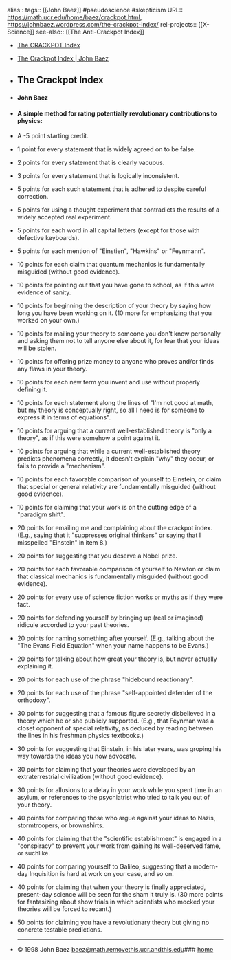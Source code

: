 alias::
tags:: [[John Baez]] #pseudoscience #skepticism
URL:: https://math.ucr.edu/home/baez/crackpot.html, https://johnbaez.wordpress.com/the-crackpot-index/
rel-projects:: [[X-Science]]
see-also:: [[The Anti-Crackpot Index]]
- [The CRACKPOT Index](https://www.physics.smu.edu/scalise/www/misc/crackpot/crindex.html)
- [The Crackpot Index | John Baez](https://johnbaez.wordpress.com/the-crackpot-index/)
- ## The Crackpot Index
- #### John Baez
- #### A simple method for rating potentially revolutionary contributions to physics:
- A -5 point starting credit.
- 1 point for every statement that is widely agreed on to be false.
- 2 points for every statement that is clearly vacuous.
- 3 points for every statement that is logically inconsistent.
- 5 points for each such statement that is adhered to despite careful correction.
- 5 points for using a thought experiment that contradicts the results of a widely accepted real experiment.
- 5 points for each word in all capital letters (except for those with defective keyboards).
- 5 points for each mention of "Einstien", "Hawkins" or "Feynmann".
- 10 points for each claim that quantum mechanics is fundamentally misguided (without good evidence).
- 10 points for pointing out that you have gone to school, as if this were evidence of sanity.
- 10 points for beginning the description of your theory by saying how long you have been working on it. (10 more for emphasizing that you worked on your own.)
- 10 points for mailing your theory to someone you don't know personally and asking them not to tell anyone else about it, for fear that your ideas will be stolen.
- 10 points for offering prize money to anyone who proves and/or finds any flaws in your theory.
- 10 points for each new term you invent and use without properly defining it.
- 10 points for each statement along the lines of "I'm not good at math, but my theory is conceptually right, so all I need is for someone to express it in terms of equations".
- 10 points for arguing that a current well-established theory is "only a theory", as if this were somehow a point against it.
- 10 points for arguing that while a current well-established theory predicts phenomena correctly, it doesn't explain "why" they occur, or fails to provide a "mechanism".
- 10 points for each favorable comparison of yourself to Einstein, or claim that special or general relativity are fundamentally misguided (without good evidence).
- 10 points for claiming that your work is on the cutting edge of a "paradigm shift".
- 20 points for emailing me and complaining about the crackpot index. (E.g., saying that it "suppresses original thinkers" or saying that I misspelled "Einstein" in item 8.)
- 20 points for suggesting that you deserve a Nobel prize.
- 20 points for each favorable comparison of yourself to Newton or claim that classical mechanics is fundamentally misguided (without good evidence).
- 20 points for every use of science fiction works or myths as if they were fact.
- 20 points for defending yourself by bringing up (real or imagined) ridicule accorded to your past theories.
- 20 points for naming something after yourself. (E.g., talking about the "The Evans Field Equation" when your name happens to be Evans.)
- 20 points for talking about how great your theory is, but never actually explaining it.
- 20 points for each use of the phrase "hidebound reactionary".
- 20 points for each use of the phrase "self-appointed defender of the orthodoxy".
- 30 points for suggesting that a famous figure secretly disbelieved in a theory which he or she publicly supported. (E.g., that Feynman was a closet opponent of special relativity, as deduced by reading between the lines in his freshman physics textbooks.)
- 30 points for suggesting that Einstein, in his later years, was groping his way towards the ideas you now advocate.
- 30 points for claiming that your theories were developed by an extraterrestrial civilization (without good evidence).
- 30 points for allusions to a delay in your work while you spent time in an asylum, or references to the psychiatrist who tried to talk you out of your theory.
- 40 points for comparing those who argue against your ideas to Nazis, stormtroopers, or brownshirts.
- 40 points for claiming that the "scientific establishment" is engaged in a "conspiracy" to prevent your work from gaining its well-deserved fame, or suchlike.
- 40 points for comparing yourself to Galileo, suggesting that a modern-day Inquisition is hard at work on your case, and so on.
- 40 points for claiming that when your theory is finally appreciated, present-day science will be seen for the sham it truly is. (30 more points for fantasizing about show trials in which scientists who mocked your theories will be forced to recant.)
- 50 points for claiming you have a revolutionary theory but giving no concrete testable predictions.

  ---
- © 1998 John Baez
  baez@math.removethis.ucr.andthis.edu### [home](https://math.ucr.edu/home/baez/README.html)
